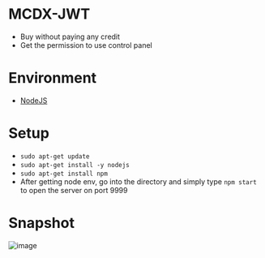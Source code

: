 # MCDX-JWT
- Buy without paying any credit
- Get the permission to use control panel
# Environment
- [NodeJS](https://nodejs.org/en/)
# Setup
- ``sudo apt-get update``
- ``sudo apt-get install -y nodejs``
- ``sudo apt-get install npm``
- After getting node env, go into the directory and simply type ``npm start`` to open the server on port 9999
# Snapshot
![image](https://user-images.githubusercontent.com/75843037/140885256-4b81e343-fea9-44b4-887f-4b4d00f98429.png)
